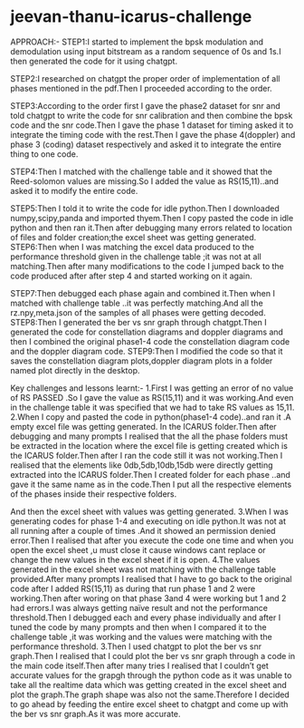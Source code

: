 # jeevan-thanu-icarus-challenge
APPROACH:-
STEP1:I started to implement the bpsk modulation and demodulation using input bitstream as a random sequence of 0s and 1s.I then generated the code for it using chatgpt.

STEP2:I researched on chatgpt the proper order of implementation of all phases mentioned in the pdf.Then I proceeded according to the order.

STEP3:According to the order first I gave the phase2 dataset for snr and told chatgpt to write the code for snr calibration and then combine the bpsk code and the snr code.Then I gave the phase 1 dataset for timing asked it to integrate the timing code with the rest.Then I gave the phase 4(doppler) and phase 3 (coding) dataset respectively and asked it to integrate the entire thing to one code.

STEP4:Then I matched with the challenge table and it showed that the Reed-solomon values are missing.So I added the value as RS(15,11)..and asked it to modify the entire code.

STEP5:Then I told it to write the code for idle python.Then I downloaded numpy,scipy,panda and imported thyem.Then I copy pasted the code in idle python and then ran it.Then after debugging many errors related to location of files and folder creation;the excel sheet was getting generated.
STEP6:Then when I was matching the excel data produced to the performance threshold given in the challenge table ;it was not at all matching.Then after many modifications to the code I jumped back to the code produced after after step 4 and started working on it again.

STEP7:Then debugged each phase again and combined it.Then when I matched with challenge table ..it was perfectly matching.And all the rz.npy,meta.json of the samples of all phases were getting decoded.
STEP8:Then I generated the ber vs snr graph through chatgpt.Then I generated the code for constellation diagrams and doppler diagrams and then I combined the original phase1-4 code the constellation diagram code and the doppler diagram code.
STEP9:Then I modified the code so that it saves the constellation diagram plots,doppler diagram plots in a folder named plot directly in the desktop.

Key challenges and lessons learnt:-
1.First I was getting an error of no value of RS PASSED .So I gave the value as RS(15,11) and it was working.And even in the challenge table it was specified that we had to take RS values as 15,11.
2.When I copy and pasted the code in python(phase1-4 code)..and ran it .A empty excel file was getting generated. In the ICARUS folder.Then after debugging and many prompts I realised that the all the phase folders must be extracted in the location where  the excel file is getting created which is the ICARUS folder.Then after I ran the code still it was not working.Then I realised that the elements like 0db,5db,10db,15db were directly getting extracted into the ICARUS folder.Then I created folder for each phase ..and gave it the same name as in the code.Then I put all the respective elements of the phases inside their respective folders.

 
And then the excel sheet with values was getting generated.
3.When I was generating codes for phase 1-4 and executing on idle python.It was not at all running after a couple of times .And it showed an permission denied error.Then I realised that after you execute the code one time and when you open the excel sheet ,u must close it cause windows cant replace or change the new values in the excel sheet if it is open.
4.The values generated in the excel sheet was not matching with the challenge table provided.After many prompts I realised that I have to go back to the original code after I added RS(15,11) as during that run phase 1 and 2 were working.Then after woring on that phase 3and 4 were working but 1 and 2 had errors.I was always getting naïve result and not the performance threshold.Then I debugged each and every phase individually and after I tuned the code by many prompts and then when I compared it to the challenge table ,it was working and the values were matching with the performance threshold.
3.Then I used chatgpt to plot the ber vs snr graph.Then I realised that I could plot the ber vs snr graph through a code in the main code itself.Then after many tries I realised that I couldn’t get accurate values for the grapgh through the python code as it was unable to take all the realtime data which was getting created in the excel sheet and plot the graph.The graph shape was also not the same.Therefore I decided to go ahead by feeding the entire excel sheet to chatgpt and come up with the ber vs snr graph.As it was more accurate.
